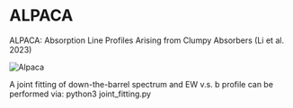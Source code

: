 # ALPACA
ALPACA: Absorption Line Profiles Arising from Clumpy Absorbers (Li et al. 2023)

![Alpaca](https://github.com/astro-zhihuili/ALPACA/assets/136785497/f2caa1e8-3cff-40e1-b924-2235018e1ae1)

A joint fitting of down-the-barrel spectrum and EW v.s. b profile can be performed via: python3 joint_fitting.py

